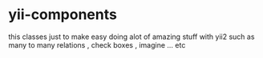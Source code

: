 # yii-components
this classes just to make easy doing alot of amazing stuff with yii2 such as many to many relations , check boxes , imagine ... etc
